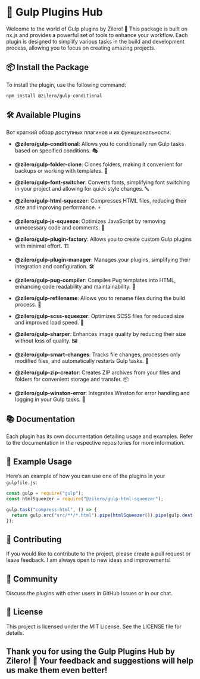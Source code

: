 # 🌟 Gulp Plugins Hub

Welcome to the world of Gulp plugins by Zilero! 🎉 This package is built on nx.js and provides a powerful set of tools to enhance your workflow. Each plugin is designed to simplify various tasks in the build and development process, allowing you to focus on creating amazing projects.

## 📦 Install the Package

To install the plugin, use the following command:

```bash
npm install @zilero/gulp-conditional
```

## 🛠️ Available Plugins

Вот краткий обзор доступных плагинов и их функциональности:

- **@zilero/gulp-conditional**: Allows you to conditionally run Gulp tasks based on specified conditions. 🎭

- **@zilero/gulp-folder-clone**: Clones folders, making it convenient for backups or working with templates. 📁

- **@zilero/gulp-font-switcher**: Converts fonts, simplifying font switching in your project and allowing for quick style changes. 🔤

- **@zilero/gulp-html-squeezer**: Compresses HTML files, reducing their size and improving performance. ⚡️

- **@zilero/gulp-js-squeeze**: Optimizes JavaScript by removing unnecessary code and comments. 🚀

- **@zilero/gulp-plugin-factory**: Allows you to create custom Gulp plugins with minimal effort. 🏗️

- **@zilero/gulp-plugin-manager**: Manages your plugins, simplifying their integration and configuration. 🛠️

- **@zilero/gulp-pug-compiler**: Compiles Pug templates into HTML, enhancing code readability and maintainability. 📄

- **@zilero/gulp-refilename**: Allows you to rename files during the build process. 🔄

- **@zilero/gulp-scss-squeezer**: Optimizes SCSS files for reduced size and improved load speed. 🎨

- **@zilero/gulp-sharper**: Enhances image quality by reducing their size without loss of quality. 🖼️

- **@zilero/gulp-smart-changes**: Tracks file changes, processes only modified files, and automatically restarts Gulp tasks. 🔄

- **@zilero/gulp-zip-creator**: Creates ZIP archives from your files and folders for convenient storage and transfer. 📦

- **@zilero/gulp-winston-error**: Integrates Winston for error handling and logging in your Gulp tasks. 📝

## 📚 Documentation

Each plugin has its own documentation detailing usage and examples. Refer to the documentation in the respective repositories for more information.

## 🚀 Example Usage

Here’s an example of how you can use one of the plugins in your `gulpfile.js`:

```javascript
const gulp = require("gulp");
const htmlSqueezer = require("@zilero/gulp-html-squeezer");

gulp.task("compress-html", () => {
  return gulp.src("src/**/*.html").pipe(htmlSqueezer()).pipe(gulp.dest("dist"));
});
```

## 🤝 Contributing

If you would like to contribute to the project, please create a pull request or leave feedback. I am always open to new ideas and improvements!

## 💬 Community

Discuss the plugins with other users in GitHub Issues or in our chat.

## 📄 License

This project is licensed under the MIT License. See the LICENSE file for details.

## Thank you for using the Gulp Plugins Hub by Zilero! 🌟 Your feedback and suggestions will help us make them even better!

